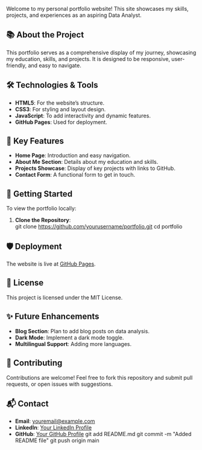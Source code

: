 Welcome to my personal portfolio website! This site showcases my skills, projects, and experiences as an aspiring Data Analyst.
## 📚 About the Project

This portfolio serves as a comprehensive display of my journey, showcasing my education, skills, and projects. It is designed to be responsive, user-friendly, and easy to navigate.
## 🛠 Technologies & Tools

- **HTML5**: For the website’s structure.
- **CSS3**: For styling and layout design.
- **JavaScript**: To add interactivity and dynamic features.
- **GitHub Pages**: Used for deployment.
## 🌟 Key Features

- **Home Page**: Introduction and easy navigation.
- **About Me Section**: Details about my education and skills.
- **Projects Showcase**: Display of key projects with links to GitHub.
- **Contact Form**: A functional form to get in touch.
## 🚀 Getting Started

To view the portfolio locally:

1. **Clone the Repository**:
\
   git clone https://github.com/yourusername/portfolio.git
   cd portfolio
## 🛡️ Deployment

The website is live at [GitHub Pages](https://yourusername.github.io/portfolio).
## 📄 License

This project is licensed under the MIT License.
## ✨ Future Enhancements

- **Blog Section**: Plan to add blog posts on data analysis.
- **Dark Mode**: Implement a dark mode toggle.
- **Multilingual Support**: Adding more languages.
## 🤝 Contributing

Contributions are welcome! Feel free to fork this repository and submit pull requests, or open issues with suggestions.
## 📬 Contact

- **Email**: youremail@example.com
- **LinkedIn**: [Your LinkedIn Profile](https://www.linkedin.com/in/harshavardhan-aeity-019461267)
- **GitHub**: [Your GitHub Profile]()
git add README.md
git commit -m "Added README file"
git push origin main

